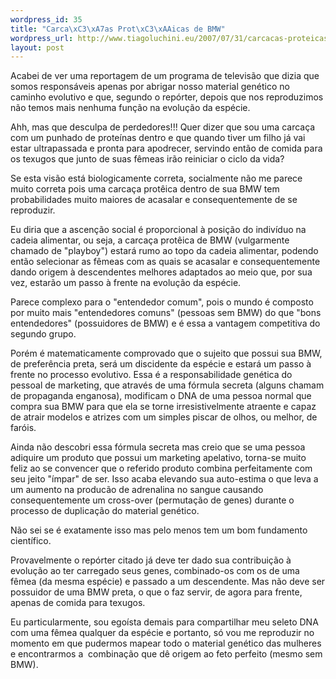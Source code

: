 ```yaml
--- 
wordpress_id: 35
title: "Carca\xC3\xA7as Prot\xC3\xAAicas de BMW"
wordpress_url: http://www.tiagoluchini.eu/2007/07/31/carcacas-proteicas-de-bmw/
layout: post
---
```

Acabei de ver uma reportagem de um programa de televisão que dizia que somos responsáveis apenas por abrigar nosso material genético no caminho evolutivo e que, segundo o repórter, depois que nos reproduzimos não temos mais nenhuma função na evolução da espécie.

Ahh, mas que desculpa de perdedores!!! Quer dizer que sou uma carcaça com um punhado de proteínas dentro e que quando tiver um filho já vai estar ultrapassada e pronta para apodrecer, servindo então de comida para os texugos que junto de suas fêmeas irão reiniciar o ciclo da vida?

Se esta visão está biologicamente correta, socialmente não me parece muito correta pois uma carcaça protêica dentro de sua BMW tem probabilidades muito maiores de acasalar e consequentemente de se reproduzir.

Eu diria que a ascenção social é proporcional à posição do indivíduo na cadeia alimentar, ou seja, a carcaça protêica de BMW (vulgarmente chamado de "playboy") estará rumo ao topo da cadeia alimentar, podendo então selecionar as fêmeas com as quais se acasalar e consequentemente dando origem à descendentes melhores adaptados ao meio que, por sua vez, estarão um passo à frente na evolução da espécie.

Parece complexo para o "entendedor comum", pois o mundo é composto por muito mais "entendedores comuns" (pessoas sem BMW) do que "bons entendedores" (possuidores de BMW) e é essa a vantagem competitiva do segundo grupo.

Porém é matematicamente comprovado que o sujeito que possui sua BMW, de preferência preta, será um discidente da espécie e estará um passo à frente no processo evolutivo. Essa é a responsabilidade genética do pessoal de marketing, que através de uma fórmula secreta (alguns chamam de propaganda enganosa), modificam o DNA de uma pessoa normal que compra sua BMW para que ela se torne irresistivelmente atraente e capaz de atrair modelos e atrizes com um simples piscar de olhos, ou melhor, de faróis.

Ainda não descobri essa fórmula secreta mas creio que se uma pessoa adiquire um produto que possui um marketing apelativo, torna-se muito feliz ao se convencer que o referido produto combina perfeitamente com seu jeito "ímpar" de ser. Isso acaba elevando sua auto-estima o que leva a um aumento na producão de adrenalina no sangue causando consequentemente um cross-over (permutação de genes) durante o processo de duplicação do material genético.

Não sei se é exatamente isso mas pelo menos tem um bom fundamento científico.

Provavelmente o repórter citado já deve ter dado sua contribuição à evolução ao ter carregado seus genes, combinado-os com os de uma fêmea (da mesma espécie) e passado a um descendente. Mas não deve ser possuidor de uma BMW preta, o que o faz servir, de agora para frente, apenas de comida para texugos.

Eu particularmente, sou egoísta demais para compartilhar meu seleto DNA com uma fêmea qualquer da espécie e portanto, só vou me reproduzir no momento em que pudermos mapear todo o material genético das mulheres e encontrarmos a  combinação que dê origem ao feto perfeito (mesmo sem BMW).
